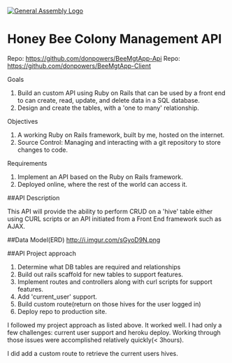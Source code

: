 
[![General Assembly Logo](https://camo.githubusercontent.com/1a91b05b8f4d44b5bbfb83abac2b0996d8e26c92/687474703a2f2f692e696d6775722e636f6d2f6b6538555354712e706e67)](https://generalassemb.ly/education/web-development-immersive)

# Honey Bee Colony Management API
Repo: https://github.com/donpowers/BeeMgtApp-Api
Repo: https://github.com/donpowers/BeeMgtApp-Client

Goals

1. Build an custom API using Ruby on Rails that can be used by a front end to can create, read, update, and delete data in a SQL database.
2. Design and create the tables, with a 'one to many' relationship.

Objectives

1. A working Ruby on Rails framework, built by me, hosted on the internet.
2. Source Control: Managing and interacting with a git repository to store changes to code.

Requirements

1. Implement an API based on the Ruby on Rails framework.
2. Deployed online, where the rest of the world can access it.

##API Description

This API will provide the ability to perform CRUD on a 'hive' table either using CURL scripts or an API initiated from a Front End framework such as AJAX.

##Data Model(ERD)
http://i.imgur.com/sGyoD9N.png

##API Project approach

1. Determine what DB tables are required and relationships
2. Build out rails scaffold for new tables to support features.
3. Implement routes and controllers along with curl scripts for support features.
4. Add 'current_user' support.
5. Build custom route(return on those hives for the user logged in)
6. Deploy repo to production site.

I followed my project approach as listed above.  It worked well. I had
only a few challenges: current user support and heroku deploy. Working
through those issues were accomplished relatively quickly(< 3hours).

I did add a custom route to retrieve the current users hives.
